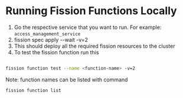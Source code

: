 # Running Fission Functions Locally

1. Go the respective service that you want to run. For example: `access_management_service`
2. fission spec apply --wait -v=2
3. This should deploy all the required fission resources to the cluster
4. To test the fission function run this 

```bash

fission function test --name <function-name> -v=2

```

Note: function names can be listed with command
```bash 
fission function list
```

